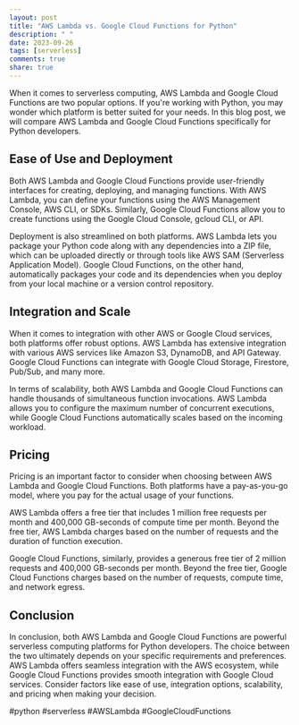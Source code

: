 ```yaml
---
layout: post
title: "AWS Lambda vs. Google Cloud Functions for Python"
description: " "
date: 2023-09-26
tags: [serverless]
comments: true
share: true
---
```


When it comes to serverless computing, AWS Lambda and Google Cloud Functions are two popular options. If you're working with Python, you may wonder which platform is better suited for your needs. In this blog post, we will compare AWS Lambda and Google Cloud Functions specifically for Python developers.

## Ease of Use and Deployment

Both AWS Lambda and Google Cloud Functions provide user-friendly interfaces for creating, deploying, and managing functions. With AWS Lambda, you can define your functions using the AWS Management Console, AWS CLI, or SDKs. Similarly, Google Cloud Functions allow you to create functions using the Google Cloud Console, gcloud CLI, or API.

Deployment is also streamlined on both platforms. AWS Lambda lets you package your Python code along with any dependencies into a ZIP file, which can be uploaded directly or through tools like AWS SAM (Serverless Application Model). Google Cloud Functions, on the other hand, automatically packages your code and its dependencies when you deploy from your local machine or a version control repository.

## Integration and Scale

When it comes to integration with other AWS or Google Cloud services, both platforms offer robust options. AWS Lambda has extensive integration with various AWS services like Amazon S3, DynamoDB, and API Gateway. Google Cloud Functions can integrate with Google Cloud Storage, Firestore, Pub/Sub, and many more.

In terms of scalability, both AWS Lambda and Google Cloud Functions can handle thousands of simultaneous function invocations. AWS Lambda allows you to configure the maximum number of concurrent executions, while Google Cloud Functions automatically scales based on the incoming workload.

## Pricing

Pricing is an important factor to consider when choosing between AWS Lambda and Google Cloud Functions. Both platforms have a pay-as-you-go model, where you pay for the actual usage of your functions.

AWS Lambda offers a free tier that includes 1 million free requests per month and 400,000 GB-seconds of compute time per month. Beyond the free tier, AWS Lambda charges based on the number of requests and the duration of function execution.

Google Cloud Functions, similarly, provides a generous free tier of 2 million requests and 400,000 GB-seconds per month. Beyond the free tier, Google Cloud Functions charges based on the number of requests, compute time, and network egress.

## Conclusion

In conclusion, both AWS Lambda and Google Cloud Functions are powerful serverless computing platforms for Python developers. The choice between the two ultimately depends on your specific requirements and preferences. AWS Lambda offers seamless integration with the AWS ecosystem, while Google Cloud Functions provides smooth integration with Google Cloud services. Consider factors like ease of use, integration options, scalability, and pricing when making your decision.

#python #serverless #AWSLambda #GoogleCloudFunctions